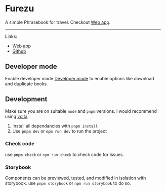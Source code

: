 # Furezu

A simple Phrasebook for travel. Checkout [Web app](https://furezu.netlify.app/).

---

Links:

- [Web app](https://furezu.netlify.app/)
- [Github](https://github.com/siddacool/furezu)

## Developer mode

Enable developer mode [Developer mode](https://furezu.netlify.app/settings/developer-options) to enable options like download and duplicate books.

## Development

Make sure you are on suitable `node` and `pnpm` versions. I would recommend using [volta](https://volta.sh/).

1. Install all dependancies with `pnpm install`
2. Use `pnpm dev` or `npm run dev` to run the project

### Check code

use `pnpm check` or `npm run check` to check code for issues.

### Storybook

Components can be previewed, tested, and modified in isolation with storybook.
use `pnpm storybook` or `npm run storybook` to do so.

